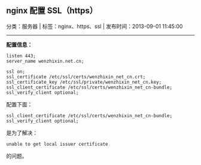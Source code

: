 ## nginx 配置 SSL（https）

分类：服务器 | 标签：nginx、https、ssl | 发布时间：2013-09-01 11:45:00

___

**配置信息：**

	listen 443;
	server_name wenzhixin.net.cn;

	ssl on;
	ssl_certificate /etc/ssl/certs/wenzhixin_net_cn.crt;
	ssl_certificate_key /etc/ssl/private/wenzhixin_net_cn.key;
	ssl_client_certificate /etc/ssl/certs/wenzhixin_net_cn-bundle;
	ssl_verify_client optional;

配置下面：

	ssl_client_certificate /etc/ssl/certs/wenzhixin_net_cn-bundle;
	ssl_verify_client optional;

是为了解决：

	unable to get local issuer certificate
	
的问题。